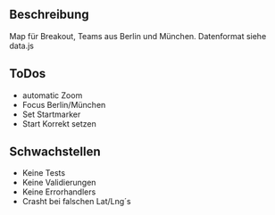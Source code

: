 ## Beschreibung

Map für Breakout, Teams aus Berlin und München. Datenformat siehe data.js


## ToDos

- automatic Zoom
- Focus Berlin/München
- Set Startmarker
- Start Korrekt setzen




## Schwachstellen

- Keine Tests
- Keine Validierungen
- Keine Errorhandlers 
- Crasht bei falschen Lat/Lng´s

